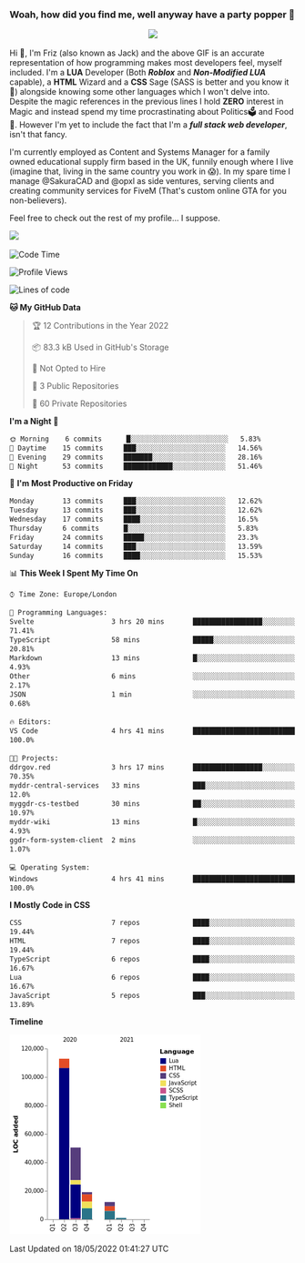### Woah, how did you find me, well anyway have a party popper 🎉

<p align="center">
  <img  src="https://66.media.tumblr.com/d2766024a15e8c140bf20f314664eed2/d1615166bf58615c-d8/s400x600/aabc473a64edc43599d5345fd1e9e792d66ecc48.gifv">
</p>

Hi :wave:, I'm Friz (also known as Jack) and the above GIF is an accurate representation of how programming makes most developers feel, myself included. I'm a **LUA** Developer (Both ***Roblox*** and ***Non-Modified LUA*** capable), a **HTML** Wizard and a **CSS** Sage (SASS is better and you know it :pray:) alongside knowing some other languages which I won't delve into. Despite the magic references in the previous lines I hold **ZERO** interest in Magic and instead spend my time procrastinating about Politics🗳️ and Food🍔. However I'm yet to include the fact that I'm a ***full stack web developer***, isn't that fancy.

I'm currently employed as Content and Systems Manager for a family owned educational supply firm based in the UK, funnily enough where I live (imagine that, living in the same country you work in 😱). In my spare time I manage @SakuraCAD and @opxl as side ventures, serving clients and creating community services for FiveM (That's custom online GTA for you non-believers).

Feel free to check out the rest of my profile... I suppose.

<a href="https://github.com/anuraghazra/github-readme-stats">
  <img  src="https://github-readme-stats.vercel.app/api?username=JackOPXL&count_private=true&show_icons=true&theme=tokyonight" />
</a>



<!--START_SECTION:waka-->
![Code Time](http://img.shields.io/badge/Code%20Time-0%20secs-blue)

![Profile Views](http://img.shields.io/badge/Profile%20Views-0-blue)

![Lines of code](https://img.shields.io/badge/From%20Hello%20World%20I%27ve%20Written-190%20Thousand%20lines%20of%20code-blue)

**🐱 My GitHub Data** 

> 🏆 12 Contributions in the Year 2022
 > 
> 📦 83.3 kB Used in GitHub's Storage 
 > 
> 🚫 Not Opted to Hire
 > 
> 📜 3 Public Repositories 
 > 
> 🔑 60 Private Repositories  
 > 
**I'm a Night 🦉** 

```text
🌞 Morning    6 commits      █░░░░░░░░░░░░░░░░░░░░░░░░   5.83% 
🌆 Daytime    15 commits     ███░░░░░░░░░░░░░░░░░░░░░░   14.56% 
🌃 Evening    29 commits     ███████░░░░░░░░░░░░░░░░░░   28.16% 
🌙 Night      53 commits     ████████████░░░░░░░░░░░░░   51.46%

```
📅 **I'm Most Productive on Friday** 

```text
Monday       13 commits     ███░░░░░░░░░░░░░░░░░░░░░░   12.62% 
Tuesday      13 commits     ███░░░░░░░░░░░░░░░░░░░░░░   12.62% 
Wednesday    17 commits     ████░░░░░░░░░░░░░░░░░░░░░   16.5% 
Thursday     6 commits      █░░░░░░░░░░░░░░░░░░░░░░░░   5.83% 
Friday       24 commits     █████░░░░░░░░░░░░░░░░░░░░   23.3% 
Saturday     14 commits     ███░░░░░░░░░░░░░░░░░░░░░░   13.59% 
Sunday       16 commits     ████░░░░░░░░░░░░░░░░░░░░░   15.53%

```


📊 **This Week I Spent My Time On** 

```text
⌚︎ Time Zone: Europe/London

💬 Programming Languages: 
Svelte                   3 hrs 20 mins       █████████████████░░░░░░░░   71.41% 
TypeScript               58 mins             █████░░░░░░░░░░░░░░░░░░░░   20.81% 
Markdown                 13 mins             █░░░░░░░░░░░░░░░░░░░░░░░░   4.93% 
Other                    6 mins              ░░░░░░░░░░░░░░░░░░░░░░░░░   2.17% 
JSON                     1 min               ░░░░░░░░░░░░░░░░░░░░░░░░░   0.68%

🔥 Editors: 
VS Code                  4 hrs 41 mins       █████████████████████████   100.0%

🐱‍💻 Projects: 
ddrgov.red               3 hrs 17 mins       █████████████████░░░░░░░░   70.35% 
myddr-central-services   33 mins             ███░░░░░░░░░░░░░░░░░░░░░░   12.0% 
myggdr-cs-testbed        30 mins             ██░░░░░░░░░░░░░░░░░░░░░░░   10.97% 
myddr-wiki               13 mins             █░░░░░░░░░░░░░░░░░░░░░░░░   4.93% 
ggdr-form-system-client  2 mins              ░░░░░░░░░░░░░░░░░░░░░░░░░   1.07%

💻 Operating System: 
Windows                  4 hrs 41 mins       █████████████████████████   100.0%

```

**I Mostly Code in CSS** 

```text
CSS                      7 repos             ████░░░░░░░░░░░░░░░░░░░░░   19.44% 
HTML                     7 repos             ████░░░░░░░░░░░░░░░░░░░░░   19.44% 
TypeScript               6 repos             ████░░░░░░░░░░░░░░░░░░░░░   16.67% 
Lua                      6 repos             ████░░░░░░░░░░░░░░░░░░░░░   16.67% 
JavaScript               5 repos             ███░░░░░░░░░░░░░░░░░░░░░░   13.89%

```


**Timeline**

![Chart not found](https://raw.githubusercontent.com/JackOPXL/JackOPXL/master/charts/bar_graph.png) 


 Last Updated on 18/05/2022 01:41:27 UTC
<!--END_SECTION:waka-->

